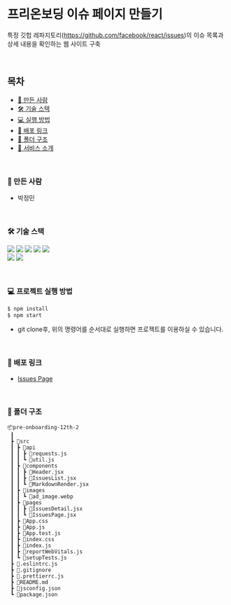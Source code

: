# 프리온보딩 이슈 페이지 만들기

특정 깃헙 레파지토리(https://github.com/facebook/react/issues)의 이슈 목록과 상세 내용을 확인하는 웹 사이트 구축

<br />

## 목차

- [🐼 만든 사람](#️-만든-사람)
- [🛠️ 기술 스택](#️-기술-스택)
- [💻 실행 방법](#️-실행-방법)
- [🔗 배포 링크](#-배포-링크)
- [📂 폴더 구조](#-폴더-구조)
- [📖 서비스 소개](#-서비스-소개)

<br />

### 🐼 만든 사람

- 박정민

<br />

### 🛠️ 기술 스택

<img src="https://img.shields.io/badge/
React-61DAFB?style=flat&logo=react&logoColor=black"> <img src="https://img.shields.io/badge/
JavaScript-F7DF1E?style=flat&logo=javascript&logoColor=black"> <img src="https://img.shields.io/badge/
Axios-5A29E4?style=flat&logo=axios&logoColor=white"> <img src="https://img.shields.io/badge/
Styled Components-DB7093?style=flat&logo=styled-components&logoColor=white"> <img src="https://img.shields.io/badge/
React Router-CA4245?style=flat&logo=react router&logoColor=white">
<br />
<img src="https://img.shields.io/badge/
ESlint-4B32C3?style=flat&logo=eslint&logoColor=white"> <img src="https://img.shields.io/badge/
Prettier-F7B93E?style=flat&logo=prettier&logoColor=black">

<br />

### 💻 프로젝트 실행 방법

```zsh
$ npm install
$ npm start
```

- git clone후, 위의 명령어를 순서대로 실행하면 프로젝트를 이용하실 수 있습니다.

<br />

### 🔗 배포 링크

- [Issues Page](https://pre-issues-page.netlify.app/)

<br />

### 📂 폴더 구조

```
📦pre-onboarding-12th-2
 ┃
 ┣ 📂src
 ┃ ┣ 📂api
 ┃ ┃ ┣ 📜requests.js
 ┃ ┃ ┗ 📜util.js
 ┃ ┣ 📂components
 ┃ ┃ ┣ 📜Header.jsx
 ┃ ┃ ┣ 📜IssuesList.jsx
 ┃ ┃ ┗ 📜MarkdownRender.jsx
 ┃ ┣ 📂images
 ┃ ┃ ┗ 📜ad_image.webp
 ┃ ┣ 📂pages
 ┃ ┃ ┣ 📜IssuesDetail.jsx
 ┃ ┃ ┗ 📜IssuesPage.jsx
 ┃ ┣ 📜App.css
 ┃ ┣ 📜App.js
 ┃ ┣ 📜App.test.js
 ┃ ┣ 📜index.css
 ┃ ┣ 📜index.js
 ┃ ┣ 📜reportWebVitals.js
 ┃ ┗ 📜setupTests.js
 ┣ 📜.eslintrc.js
 ┣ 📜.gitignore
 ┣ 📜.prettierrc.js
 ┣ 📜README.md
 ┣ 📜jsconfig.json
 ┗ 📜package.json
```
